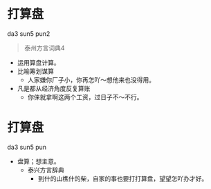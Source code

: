 # 打算盘
da3 sun5 pun2
> 泰州方言词典4
- 运用算盘计算。
- 比喻筹划谋算
  - 人家嫌你厂子小，你再怎吖～想他来也没得用。
- 凡是都从经济角度反复算账
  - 你俫就拿啊这两个工资，过日子不～不行。

# 打算盘
da3 sun5 pun
+ 盘算；想主意。
  * 泰兴方言辞典
    - 到什的山樵什的柴，自家的事也要打打算盘，望望怎吖办才好。
